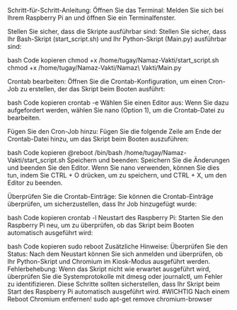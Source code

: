 Schritt-für-Schritt-Anleitung:
Öffnen Sie das Terminal:
Melden Sie sich bei Ihrem Raspberry Pi an und öffnen Sie ein Terminalfenster.

Stellen Sie sicher, dass die Skripte ausführbar sind:
Stellen Sie sicher, dass Ihr Bash-Skript (start_script.sh) und Ihr Python-Skript (Main.py) ausführbar sind:

bash
Code kopieren
chmod +x /home/tugay/Namaz-Vakti/start_script.sh
chmod +x /home/tugay/Namaz-Vakti/Namaz\ Vakti/Main.py

Crontab bearbeiten:
Öffnen Sie die Crontab-Konfiguration, um einen Cron-Job zu erstellen, der das Skript beim Booten ausführt:

bash
Code kopieren
crontab -e
Wählen Sie einen Editor aus:
Wenn Sie dazu aufgefordert werden, wählen Sie nano (Option 1), um die Crontab-Datei zu bearbeiten.

Fügen Sie den Cron-Job hinzu:
Fügen Sie die folgende Zeile am Ende der Crontab-Datei hinzu, um das Skript beim Booten auszuführen:

bash
Code kopieren
@reboot /bin/bash /home/tugay/Namaz-Vakti/start_script.sh
Speichern und beenden:
Speichern Sie die Änderungen und beenden Sie den Editor. Wenn Sie nano verwenden, können Sie dies tun, indem Sie CTRL + O drücken, um zu speichern, und CTRL + X, um den Editor zu beenden.

Überprüfen Sie die Crontab-Einträge:
Sie können die Crontab-Einträge überprüfen, um sicherzustellen, dass Ihr Job hinzugefügt wurde:

bash
Code kopieren
crontab -l
Neustart des Raspberry Pi:
Starten Sie den Raspberry Pi neu, um zu überprüfen, ob das Skript beim Booten automatisch ausgeführt wird:

bash
Code kopieren
sudo reboot
Zusätzliche Hinweise:
Überprüfen Sie den Status: Nach dem Neustart können Sie sich anmelden und überprüfen, ob Ihr Python-Skript und Chromium im Kiosk-Modus ausgeführt werden.
Fehlerbehebung: Wenn das Skript nicht wie erwartet ausgeführt wird, überprüfen Sie die Systemprotokolle mit dmesg oder journalctl, um Fehler zu identifizieren.
Diese Schritte sollten sicherstellen, dass Ihr Skript beim Start des Raspberry Pi automatisch ausgeführt wird.
#WICHTIG Nach einem Reboot Chromium entfernen!
sudo apt-get remove chromium-browser

